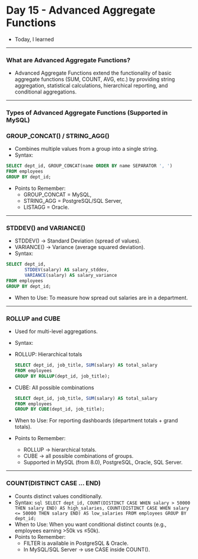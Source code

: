 # Day 15 - Advanced Aggregate Functions 
- Today, I learned
---

### What are Advanced Aggregate Functions?
- Advanced Aggregate Functions extend the functionality of basic aggregate functions (SUM, COUNT, AVG, etc.) by providing string aggregation, statistical calculations, hierarchical reporting, and conditional aggregations.
--- 

### Types of Advanced Aggregate Functions (Supported in MySQL)
### GROUP_CONCAT() / STRING_AGG()
- Combines multiple values from a group into a single string.
- Syntax:
```sql
SELECT dept_id, GROUP_CONCAT(name ORDER BY name SEPARATOR ', ')
FROM employees
GROUP BY dept_id;
```
- Points to Remember:
  - GROUP_CONCAT = MySQL,
  - STRING_AGG = PostgreSQL/SQL Server,
  - LISTAGG = Oracle.
--- 

### STDDEV() and VARIANCE()
- STDDEV() → Standard Deviation (spread of values).
- VARIANCE() → Variance (average squared deviation).
- Syntax:
```sql
SELECT dept_id,
       STDDEV(salary) AS salary_stddev,
       VARIANCE(salary) AS salary_variance
FROM employees
GROUP BY dept_id;
```
- When to Use: To measure how spread out salaries are in a department.
---
### ROLLUP and CUBE
- Used for multi-level aggregations.
- Syntax:
 -  ROLLUP: Hierarchical totals
     ```sql
     SELECT dept_id, job_title, SUM(salary) AS total_salary
     FROM employees
     GROUP BY ROLLUP(dept_id, job_title);
     ```

- CUBE: All possible combinations
    ```sql
    SELECT dept_id, job_title, SUM(salary) AS total_salary
    FROM employees
    GROUP BY CUBE(dept_id, job_title);
    ```
- When to Use: For reporting dashboards (department totals + grand totals).

- Points to Remember:
  - ROLLUP → hierarchical totals.
  - CUBE → all possible combinations of groups.
  - Supported in MySQL (from 8.0), PostgreSQL, Oracle, SQL Server.
---

### COUNT(DISTINCT CASE … END)
- Counts distinct values conditionally.
- Syntax:
      ```sql
       SELECT dept_id,
            COUNT(DISTINCT CASE WHEN salary > 50000 THEN salary END) AS high_salaries,
            COUNT(DISTINCT CASE WHEN salary <= 50000 THEN salary END) AS low_salaries
       FROM employees
       GROUP BY dept_id;
       ```
- When to Use: When you want conditional distinct counts (e.g., employees earning >50k vs ≤50k).
- Points to Remember:
  - FILTER is available in PostgreSQL & Oracle.
  - In MySQL/SQL Server → use CASE inside COUNT().
